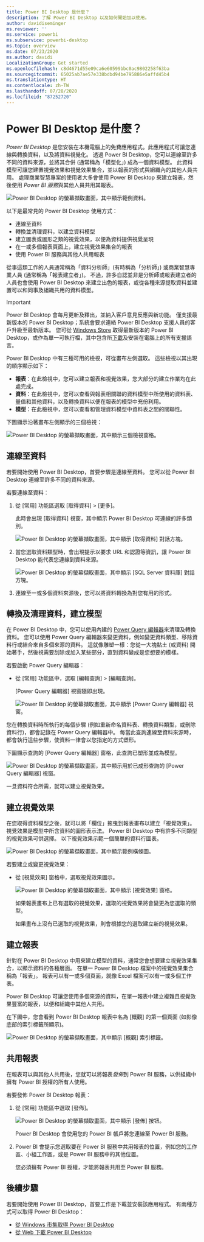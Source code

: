 ```yaml
---
title: Power BI Desktop 是什麼？
description: 了解 Power BI Desktop 以及如何開始加以使用。
author: davidiseminger
ms.reviewer: ''
ms.service: powerbi
ms.subservice: powerbi-desktop
ms.topic: overview
ms.date: 07/23/2020
ms.author: davidi
LocalizationGroup: Get started
ms.openlocfilehash: c8d4671d55e09ca6e60599bbc0ac9802258f63ba
ms.sourcegitcommit: 65025ab7ae57e338bdbd94be795886e5affd45b4
ms.translationtype: HT
ms.contentlocale: zh-TW
ms.lasthandoff: 07/28/2020
ms.locfileid: "87252720"
---
```

# <a name="what-is-power-bi-desktop"></a>Power BI Desktop 是什麼？

*Power BI Desktop* 是您安裝在本機電腦上的免費應用程式。此應用程式可讓您連線與轉換資料，以及將資料視覺化。 透過 Power BI Desktop，您可以連線至許多不同的資料來源，並將其合併 (通常稱為「模型化」) 成為一個資料模型。 此資料模型可讓您建置視覺效果和視覺效果集合，並以報表的形式與組織內的其他人員共用。 處理商業智慧專案的使用者大多會使用 Power BI Desktop 來建立報表，然後使用 *Power BI 服務*與其他人員共用其報表。

![Power BI Desktop 的螢幕擷取畫面，其中顯示範例資料。](media/desktop-what-is-desktop/what-is-desktop_01.png)

以下是最常見的 Power BI Desktop 使用方式：

* 連線至資料
* 轉換並清理資料，以建立資料模型
* 建立圖表或圖形之類的視覺效果，以便為資料提供視覺呈現
* 在一或多個報表頁面上，建立視覺效果集合的報表
* 使用 Power BI 服務與其他人共用報表

從事這類工作的人員通常稱為「資料分析師」(有時稱為「分析師」) 或商業智慧專業人員 (通常稱為「報表建立者」)。 不過，許多自認並非是分析師或報表建立者的人員也會使用 Power BI Desktop 來建立出色的報表，或從各種來源提取資料並建置可以和同事及組織共用的資料模型。


> [!IMPORTANT]
> Power BI Desktop 會每月更新及釋出，並納入客戶意見反應與新功能。 僅支援最新版本的 Power BI Desktop；系統會要求連絡 Power BI Desktop 支援人員的客戶升級至最新版本。 您可從 [Windows Store](https://aka.ms/pbidesktopstore) 取得最新版本的 Power BI Desktop，或作為單一可執行檔，其中包含所[下載](https://www.microsoft.com/download/details.aspx?id=58494)及安裝在電腦上的所有支援語言。


Power BI Desktop 中有三種可用的檢視，可從畫布左側選取。 這些檢視以其出現的順序顯示如下：
* **報表**：在此檢視中，您可以建立報表和視覺效果，您大部分的建立作業均在此處完成。
* **資料**：在此檢視中，您可以查看與報表相關聯的資料模型中所使用的資料表、量值和其他資料，以及轉換資料以便在報表的模型中充份利用。
* **模型**：在此檢視中，您可以查看和管理資料模型中資料表之間的關聯性。

下圖顯示沿著畫布左側顯示的三個檢視：

![Power BI Desktop 的螢幕擷取畫面，其中顯示三個檢視窗格。](media/desktop-what-is-desktop/what-is-desktop-07.png)
 

## <a name="connect-to-data"></a>連線至資料
若要開始使用 Power BI Desktop，首要步驟是連線至資料。 您可以從 Power BI Desktop 連線至許多不同的資料來源。 

若要連線至資料：

1. 從 [常用] 功能區選取 [取得資料] > [更多]。 

   此時會出現 [取得資料] 視窗，其中顯示 Power BI Desktop 可連線的許多類別。

   ![Power BI Desktop 的螢幕擷取畫面，其中顯示 [取得資料] 對話方塊。](media/desktop-what-is-desktop/what-is-desktop_02.png)

2. 當您選取資料類型時，會出現提示以要求 URL 和認證等資訊，讓 Power BI Desktop 能代表您連線到資料來源。

   ![Power BI Desktop 的螢幕擷取畫面，其中顯示 [SQL Server 資料庫] 對話方塊。](media/desktop-what-is-desktop/what-is-desktop_03.png)

3. 連線至一或多個資料來源後，您可以將資料轉換為對您有用的形式。

## <a name="transform-and-clean-data-create-a-model"></a>轉換及清理資料，建立模型

在 Power BI Desktop 中，您可以使用內建的 [Power Query 編輯器](https://docs.microsoft.com/power-bi/desktop-query-overview)來清理及轉換資料。 您可以使用 Power Query 編輯器來變更資料，例如變更資料類型、移除資料行或結合來自多個來源的資料。 這就像雕塑一樣：您從一大塊黏土 (或資料) 開始著手，然後視需要刮除或加入某些部分，直到資料變成是您想要的模樣。 

若要啟動 Power Query 編輯器：

- 從 [常用] 功能區中，選取 [編輯查詢] > [編輯查詢]。

   [Power Query 編輯器] 視窗隨即出現。

   ![Power BI Desktop 的螢幕擷取畫面，其中顯示 [Power Query 編輯器] 視窗。](media/desktop-getting-started/designer_gsg_editquery.png)

您在轉換資料時所執行的每個步驟 (例如重新命名資料表、轉換資料類型，或刪除資料行)，都會記錄在 Power Query 編輯器中。 每當此查詢連線至資料來源時，都會執行這些步驟，使資料一律會以您指定的方式塑形。

下圖顯示查詢的 [Power Query 編輯器] 窗格，此查詢已塑形並成為模型。

 ![Power BI Desktop 的螢幕擷取畫面，其中顯示用於已成形查詢的 [Power Query 編輯器] 視窗。](media/desktop-getting-started/shapecombine_querysettingsfinished.png)

一旦資料符合所需，就可以建立視覺效果。 

## <a name="create-visuals"></a>建立視覺效果 

在您取得資料模型之後，就可以將「欄位」拖曳到報表畫布以建立「視覺效果」。 視覺效果是模型中所含資料的圖形表示法。 Power BI Desktop 中有許多不同類型的視覺效果可供選擇。 以下視覺效果示範一個簡單的資料行圖表。 

![Power BI Desktop 的螢幕擷取畫面，其中顯示範例橫條圖。](media/desktop-what-is-desktop/what-is-desktop_04.png)

若要建立或變更視覺效果： 

- 從 [視覺效果] 窗格中，選取視覺效果圖示。 

   ![Power BI Desktop 的螢幕擷取畫面，其中顯示 [視覺效果] 窗格。](media/desktop-what-is-desktop/what-is-desktop_05.png)

   如果報表畫布上已有選取的視覺效果，選取的視覺效果將會變更為您選取的類型。 

   如果畫布上沒有已選取的視覺效果，則會根據您的選取建立新的視覺效果。


## <a name="create-reports"></a>建立報表

針對在 Power BI Desktop 中用來建立模型的資料，通常您會想要建立視覺效果集合，以顯示資料的各種層面。 在單一 Power BI Desktop 檔案中的視覺效果集合稱為「報表」。 報表可以有一或多個頁面，就像 Excel 檔案可以有一或多個工作表。

Power BI Desktop 可讓您使用多個來源的資料，在單一報表中建立複雜且視覺效果豐富的報表，以便和組織中其他人共用。

在下圖中，您會看到 Power BI Desktop 報表中名為 [概觀] 的第一個頁面 (如影像底部的索引標籤所顯示)。 

![Power BI Desktop 的螢幕擷取畫面，其中顯示 [概觀] 索引標籤。](media/desktop-what-is-desktop/what-is-desktop_01.png)

## <a name="share-reports"></a>共用報表

在報表可以與其他人共用後，您就可以將報表*發佈*到 Power BI 服務，以供組織中擁有 Power BI 授權的所有人使用。 

若要發佈 Power BI Desktop 報表： 

1. 從 [常用] 功能區中選取 [發佈]。

   ![Power BI Desktop 的螢幕擷取畫面，其中顯示 [發佈] 按钮。](media/desktop-what-is-desktop/what-is-desktop_06.png)

   Power BI Desktop 會使用您的 Power BI 帳戶將您連線至 Power BI 服務。 

2. Power BI 會提示您選取要在 Power BI 服務中共用報表的位置，例如您的工作區、小組工作區，或是 Power BI 服務中的其他位置。 

   您必須擁有 Power BI 授權，才能將報表共用至 Power BI 服務。


## <a name="next-steps"></a>後續步驟

若要開始使用 Power BI Desktop，首要工作是下載並安裝該應用程式。 有兩種方式可以取得 Power BI Desktop：

* [從 Windows 市集取得 Power BI Desktop](https://aka.ms/pbidesktopstore)
* [從 Web 下載 Power BI Desktop](https://www.microsoft.com/download/details.aspx?id=58494)


